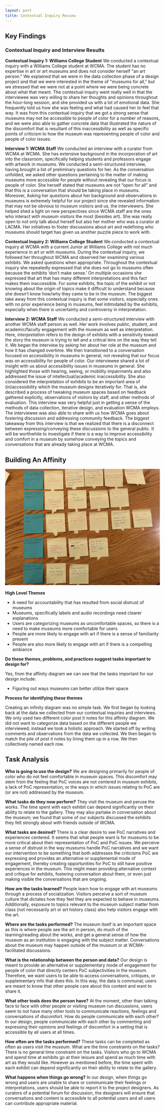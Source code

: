 ```yaml
---
layout: post
title: Contextual Inquiry Review 
---
```


## Key Findings

### Contextual Inquiry and Interview Results
**Contextual Inquiry 1: Williams College Student**
We conducted a contextual inquiry with a Williams College student at WCMA. The student has no expertise in art or art museums and does not consider herself "an art person." We explained that we were in the data collection phase of a design project and that we were interested in the theme of "museums for all," but we stressed that we were not at a point where we were being concrete about what that meant. The contextual inquiry went really well in that the interviewee was very willing to share her thoughts and opinions throughout the hour-long session, and she provided us with a lot of emotional data. She frequently told us how she was feeling and what had caused her to feel that way. It was from this contextual inquiry that we got a strong sense that museums may not be accessible to people of color for a number of reasons, and we were also able to gather concrete data that illustrated the nature of the discomfort that is resultant of this inaccessibility as well as specific points of criticism to how the museum was representing people of color and people of color issues.

**Interview 1: WCMA Staff**
We conducted an interview with a curator from WCMA at WCMA. She has extensive background in the incorporation of art into the classroom, specifically helping students and professors engage with artwork in museums. We conducted a semi-structured interview, having brought a list of preliminary questions for her. As the conversation unfolded, we asked other questions pertaining to the matter of making museums more accessible for people without revealing that our focus is people of color. She herself stated that museums are not “open for all” and that this is a conversation that should be taking place in museums. Moreover, Asking her questions about her background and observations in museums is extremely helpful for our project since she revealed information that may not be obvious to museum visitors and us, the interviewers. She helped shed a light on new perspectives since WCMA staff are the ones who interact with museum visitors the most (besides art). She was really open to not only talk about herself but also her mother who was a curator at LACMA. Her initiatives to foster discussions about art and redefining who museums should target has given us another puzzle piece to work with. 

**Contextual Inquiry 2: Williams College Student** 
We conducted a contextual inquiry at WCMA with a current Junior at Williams College with not much experience in art or with museums. During the contextual inquiry, we followed her throughout WCMA and observed her examining various exhibits. We asked questions when appropriate. Throughout the contextual inquiry she repeatedly expressed that she does not go to museums often because the exhibits ‘don’t make sense.’ On multiple occasions she expressed that art that has many different interpretations and this fact makes them inaccessible. For some exhibits, the topic of the exhibit or not knowing about the origin of topics make it difficult to understand because she doesn’t know how/why they came to be in the museum. The biggest take away from this contextual inquiry is that some visitors, especially ones with no prior experience being in museums, feel intimidated by the exhibits, especially when there is uncertainty and controversy in interpretation.

**Interview 2: WCMA Staff**
We conducted a semi-structured interview with another WCMA staff person as well. Her work involves public, student, and academic/faculty engagement with the museum as well as interpretation. Here, _interpretation_ refers to the design of exhibits with a sensitivity toward the story the museum is trying to tell and a critical lens on the way they tell it. We began the interview by asking her about her role at the museum and how it has changed overtime. We then transitioned to a conversation focused on accessibility in museums in general, not revealing that our focus was on accessibility for people of color. Our interviewee shared a lot of insight with us about accessibility issues in museums in general. She highlighted those with hearing, seeing, or mobility impairments and also addressed the issue of intellectual/academic inaccessibility. She also considered the interpretation of exhibits to be an important area of (in)accessibility which the museum designs iteratively for. That is, she described a process of tweaking museum spaces based on feedback gathered explicitly, observations of visitors by staff, and other methods of evaluation. This interview was very helpful just in getting a sense of the methods of data collection, iterative design, and evaluation WCMA employs. The interviewee was also able to share with us how WCMA goes about fostering discussion and addressing community feedback. The biggest takeaway from this interview is that we realized that there is a disconnect between expressing/conveying these discussions to the general public. It will be worthwhile to investigate if there is a way to improve accessibility and comfort in a museum by somehow conveying the topics and conversations that are already taking place at WCMA.

## Building An Affinity

![affinity](/img/affinity.JPG)

**High Level Themes**
  * A need for accountability that has resulted from social distrust of museums 
  * Museums, specifically labels and audio recordings need clearer explanations 
  * Users are categorizing museums as uncomfortable spaces, so there is a need to make museums more comfortable for users
  * People are more likely to engage with art if there is a sense of familiarity present 
  * People are also more likely to engage with art if there is a compelling ambiance 

**Do these themes, problems, and practices suggest tasks important to design for?**

Yes, from the affinity diagram we can see that the tasks important for our design include:
  * Figuring out ways museums can better utilize their space

**Process for identifying these themes**

Creating an infinity diagram was no simple task. We first began by looking back at the data we collected from our contextual inquiries and interviews. We only used two different color post it notes for this affinity diagram. We did not want to categorize data based on the different people we interviewed; instead we took a holistic approach. We started off by writing comments and observations from the data we collected. We then began to match the pile of post it notes by lining them up in a row. We then collectively named each row. 


## Task Analysis
**Who is going to use the design?**
We are designing primarily for people of color who do not feel comfortable in museum spaces. This discomfort may stem from the feeling that PoC voices are not centered in museum exhibits, a lack of PoC representation, or the ways in which issues relating to PoC are (or are not) addressed by the museum.

**What tasks do they now perform?**
They visit the museum and peruse the works. The time spent with each exhibit can depend significantly on their ability to relate to the gallery. They may also partake in conversation about the museum; we found that some of our subjects discussed the exhibits they felt strongly about with friends outside of WCMA.

**What tasks are desired?**
	There is a clear desire to see PoC narratives and experiences centered. It seems that what people want is for museums to be more critical about their representation of PoC and PoC issues. We perceive a sense of distrust in the way museums handle PoC narratives and we want our intervention to be something that both addresses the criticisms PoC are expressing and provides an alternative or supplemental mode of engagement, thereby creating opportunities for PoC to still have positive experiences in the museum. This might mean providing alternative context and critique for exhibits, fostering conversation about them, or even just making visible the conversations that are ongoing.

**How are the tasks learned?**
People learn how to engage with art museums through a process of socialization. Visitors perceive a sort of museum culture that dictates how they feel they are expected to behave in museums. Additionally, exposure to topics relevant to the museum subject matter from class (not necessarily art or art history class) also help visitors engage with the art.

**Where are the tasks performed?**
The museum itself is an important space as this is where people see the art in person, do much of the learning/reading about the works, and get a general sense of how the museum as an institution is engaging with the subject matter. Conversations about the museum may happen outside of the museum or at WCMA-facilitated discussions.

**What is the relationship between the person and data?**
Our design is meant to provide an alternative or supplementary mode of engagement for people of color that directly centers PoC subjectivities in the museum. Therefore, we want users to be able to access conversations, critiques, or supplementary info that does this. In this way, the data is communal; users are meant to know that other people care about this content and want to share it.

**What other tools does the person have?**
At the moment, other than talking face to face with other people or visiting museum run discussions, users seem to not have many other tools to communicate reactions, feelings and conversations of discomfort. 
How do people communicate with each other?
In our design, people communicate with each other by commenting and expressing their opinions and feelings of discomfort in a setting that is accessible by all users at all times. 


**How often are the tasks performed?**
These tasks can be completed as often as users visit the museum. 
What are the time constraints on the tasks?
There is no general time constraint on the tasks. Visitors who go to WCMA and spend time at exhibits go at their leisure and spend as much time with art as they would like. However as mentioned before, the time spent with each exhibit can depend significantly on their ability to relate to the gallery. 

**What happens when things go wrong?**
In our design, when things go wrong and users are unable to share or communicate their feelings or interpretations, users should be able to report it to the project designers. As curators of a potential forum for discussion, the designers will ensure that conversations and content is accessible to all potential users and all users can contribute appropriate material. 


